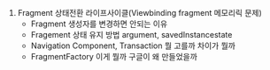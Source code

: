 1. Fragment 상태전환 라이프사이클(Viewbinding fragment 메모리릭 문제)
     - Fragment 생성자를 변경하면 안되는 이유
     - Fragement 상태 유지 방법 argument, savedInstancestate
     - Navigation Component, Transaction 뭘 고를까 차이가 뭘까
     - FragmentFactory 이게 뭘까 구글이 왜 만들었을까
